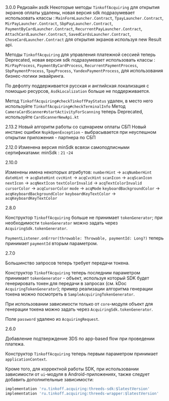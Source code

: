 3.0.0
Редизайн asdk
Некоторые методы `TinkoffAcquiring` для открытия экранов оплаты удалены,
новая версия sdk подразумевает использовать классы :
`MainFormLauncher.Contract`,
`TpayLauncher.Contract`,
`MirPayLauncher.Contract`,
`SbpPayLauncher.Contract`,
`PaymentByCardLauncher.Contract`,
`RecurrentPayLauncher.Contract`,
`AttachCardLauncher.Contract`,
`SavedCardsLauncher.Contract`,
`ChoseCardLauncher.Contract`
для открытия экранов используя new Result api.

Методы `TinkoffAcquiring` для управления платежной сессией теперь Deprecated,
новая версия sdk подразумевает использовать классы :
`MirPayProcess`,
`PaymentByCardProcess`,
`RecurrentPaymentProcess`,
`SbpPaymentProcess`,
`TpayProcess`,
`YandexPaymentProcess`,
для использования бизнес-логики эквайринга.

По дефолту поддерживается русская и английская локализация с помощью ресурсов, `AsdkLocalization`
больше не поддерживается.

Метод `TinkoffAcquiring#checkTinkoffPayStatus` удален, в место него используйте `TinkoffAcquiring#checkTerminalInfo`
Метод `CameraCardScanner#startActivityForScanning` теперь Deprecated, используйте `CardScannerNewApi.kt`

2.13.2
Новый алгоритм работы со сценарием оплаты СБП
Новый инстанс ошибки `NspkOpenException` - выбрасывается при неуспешном открытии приложения - партнера
по СБП

2.12.0
Изменена версия minSdk всвязи самоподписными сертификатами:
minSdk : `21` -`24`

2.10.0

Изменены имена некоторых атрибутов:
`numberHint` -> `acqNumberHint`
`dateHint` -> `acqDateHint`
`cvcHint` -> `acqCvcHint`
`scanIcon` -> `acqScanIcon`
`nextIcon` -> `acqNextIcon`
`textColorInvalid` -> `acqTextColorInvalid`
`cursorColor` -> `acqCursorColor`
`mode` -> `acqMode`
`keyboardBackgroundColor` -> `acqKeyboardBackgroundColor`
`keyboardKeyTextColor` -> `acqKeyboardKeyTextColor`

2.8.0

Конструктор `TinkoffAcquiring` больше не принимает `tokenGenerator`; при необходимости `tokenGenerator` 
можно задать через `AcquiringSdk.tokenGenerator`.

`PaymentListener.onError(throwable: Throwable, paymentId: Long?)` теперь принимает `paymentId`
вторым параметром.

2.7.0

Большинство запросов теперь требует передачи токена.

Конструктор `TinkoffAcquiring` теперь последним параметром принимает `tokenGenerator` - объект,
используя который SDK будет генерировать токен для передачи в запросах (см. kDoc `AcquiringTokenGenerator`); 
пример реализации алгоритма генерации токена можно посмотреть в `SampleAcquiringTokenGenerator`.

При использовании зависимости только от `core`-модуля объект для генерации токена можно задать 
через `AcquiringSdk.tokenGenerator`.

Поле `password` удалено из `AcquiringRequest`.

2.6.0

Добавление подтверждение 3DS по app-based flow при проведении платежа.

Конструктор `TinkoffAcquiring` теперь первым параметром принимает `applicationContext`.

Кроме того, для корректной работы SDK, при использовании зависимости от `ui`-модуля в 
Android-приложениях, также следует добавить дополнительные зависимости:

```groovy
implementation 'ru.tinkoff.acquiring:threeds-sdk:$latestVersion'
implementation 'ru.tinkoff.acquiring:threeds-wrapper:$latestVersion'
```
